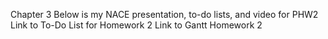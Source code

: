 Chapter 3
Below is my NACE presentation, to-do lists, and video for PHW2
Link to To-Do List for Homework 2
Link to Gantt Homework 2

